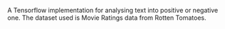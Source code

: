 A Tensorflow implementation for analysing text into positive or negative one. The dataset used is Movie Ratings data from Rotten Tomatoes.
